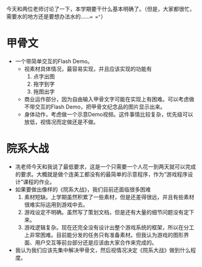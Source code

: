 今天和两位老师讨论了一下，本学期要干什么基本明确了。（但是，大家都很忙，需要水的地方还是要想办法水的……`= ="`）

# 甲骨文 #
  * 一个带简单交互的Flash Demo。
    * 视素材具体情况，最容易实现，并且应该实现的功能有
      1. 点字出图
      1. 拖字到字
      1. 拖图出字
    * 商业运作部分，因为自由输入甲骨文字可能在实现上有困难。可以考虑做不带交互的Flash Demo，把甲骨文纪念品的图片显示出来。
    * 身体动作，考虑做一个示意Demo视频。这件事情比较复杂，优先级可以放低，视情况而定做还是不做。

# 院系大战 #
  * 冼老师今天和我说了最低要求，这是一个只需要一个人花一到两天就可以完成的要求。大概就是做个连美工都没有的最简单的示意程序，作为“游戏程序设计”课程的作业。
  * 如果要做出像样的《院系大战》，我们目前还面临很多困难
    1. 素材短缺。上学期虽然积累了一些素材，但是还差得很远，并且有些素材很难实际运用到游戏中去。
    1. 游戏设定不明确。虽然写了策划文档，但是还有大量的细节问题没有定下来。
    1. 游戏逻辑复杂。现在还完全没有设计出整个游戏系统的框架，所以在分工上非常困难。目前能分发的任务只有准备素材。但我认为游戏的图形界面、用户交互等前台部分还是应该由大家合作来完成的。
  * 我认为我们应该先集中解决甲骨文，然后视情况决定《院系大战》做到什么程度。
